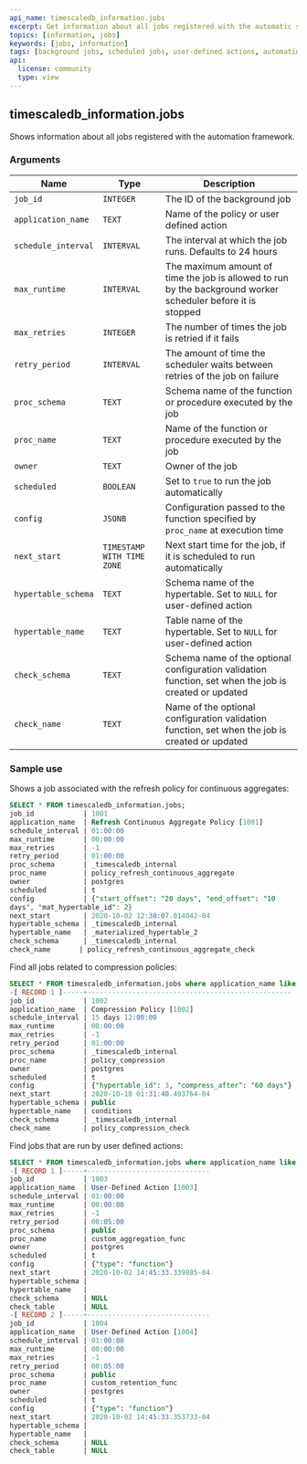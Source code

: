 ```yaml
---
api_name: timescaledb_information.jobs
excerpt: Get information about all jobs registered with the automatic scheduler
topics: [information, jobs]
keywords: [jobs, information]
tags: [background jobs, scheduled jobs, user-defined actions, automation framework]
api:
  license: community
  type: view
---
```


## timescaledb_information.jobs

Shows information about all jobs registered with the automation framework.

### Arguments

|Name|Type|Description|
|-|-|-|
|`job_id`|`INTEGER`|The ID of the background job|
|`application_name`|`TEXT`|Name of the policy or user defined action|
|`schedule_interval`|`INTERVAL`|The interval at which the job runs. Defaults to 24 hours|
|`max_runtime`|`INTERVAL`|The maximum amount of time the job is allowed to run by the background worker scheduler before it is stopped|
|`max_retries`|`INTEGER`|The number of times the job is retried if it fails|
|`retry_period`|`INTERVAL`|The amount of time the scheduler waits between retries of the job on failure|
|`proc_schema`|`TEXT`|Schema name of the function or procedure executed by the job|
|`proc_name`|`TEXT`|Name of the function or procedure executed by the job|
|`owner`|`TEXT`|Owner of the job|
|`scheduled`|`BOOLEAN`|Set to `true` to run the job automatically|
|`config`|`JSONB`|Configuration passed to the function specified by `proc_name` at execution time|
|`next_start`|`TIMESTAMP WITH TIME ZONE`|Next start time for the job, if it is scheduled to run automatically|
|`hypertable_schema`|`TEXT`|Schema name of the hypertable. Set to `NULL` for user-defined action|
|`hypertable_name`|`TEXT`|Table name of the hypertable. Set to `NULL` for user-defined action|
|`check_schema`|`TEXT`|Schema name of the optional configuration validation function, set when the job is created or updated|
|`check_name`|`TEXT`|Name of the optional configuration validation function, set when the job is created or updated|

### Sample use

Shows a job associated with the refresh policy for continuous aggregates:

```sql
SELECT * FROM timescaledb_information.jobs;
job_id            | 1001
application_name  | Refresh Continuous Aggregate Policy [1001]
schedule_interval | 01:00:00
max_runtime       | 00:00:00
max_retries       | -1
retry_period      | 01:00:00
proc_schema       | _timescaledb_internal
proc_name         | policy_refresh_continuous_aggregate
owner             | postgres
scheduled         | t
config            | {"start_offset": "20 days", "end_offset": "10
days", "mat_hypertable_id": 2}
next_start        | 2020-10-02 12:38:07.014042-04
hypertable_schema | _timescaledb_internal
hypertable_name   | _materialized_hypertable_2
check_schema      | _timescaledb_internal
check_name       | policy_refresh_continuous_aggregate_check
```

Find all jobs related to compression policies:

```sql
SELECT * FROM timescaledb_information.jobs where application_name like 'Compression%';
-[ RECORD 1 ]-----+--------------------------------------------------
job_id            | 1002
application_name  | Compression Policy [1002]
schedule_interval | 15 days 12:00:00
max_runtime       | 00:00:00
max_retries       | -1
retry_period      | 01:00:00
proc_schema       | _timescaledb_internal
proc_name         | policy_compression
owner             | postgres
scheduled         | t
config            | {"hypertable_id": 3, "compress_after": "60 days"}
next_start        | 2020-10-18 01:31:40.493764-04
hypertable_schema | public
hypertable_name   | conditions
check_schema      | _timescaledb_internal
check_name        | policy_compression_check
```

Find jobs that are run by user defined actions:

```sql
SELECT * FROM timescaledb_information.jobs where application_name like 'User-Define%';
-[ RECORD 1 ]-----+------------------------------
job_id            | 1003
application_name  | User-Defined Action [1003]
schedule_interval | 01:00:00
max_runtime       | 00:00:00
max_retries       | -1
retry_period      | 00:05:00
proc_schema       | public
proc_name         | custom_aggregation_func
owner             | postgres
scheduled         | t
config            | {"type": "function"}
next_start        | 2020-10-02 14:45:33.339885-04
hypertable_schema |
hypertable_name   |
check_schema      | NULL
check_table       | NULL
-[ RECORD 2 ]-----+------------------------------
job_id            | 1004
application_name  | User-Defined Action [1004]
schedule_interval | 01:00:00
max_runtime       | 00:00:00
max_retries       | -1
retry_period      | 00:05:00
proc_schema       | public
proc_name         | custom_retention_func
owner             | postgres
scheduled         | t
config            | {"type": "function"}
next_start        | 2020-10-02 14:45:33.353733-04
hypertable_schema |
hypertable_name   |
check_schema      | NULL
check_table       | NULL
```

